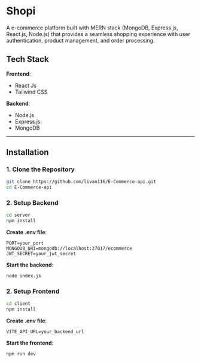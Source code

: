 

# Shopi
A e-commerce platform built with MERN stack (MongoDB, Express.js, React.js, Node.js) that provides a seamless shopping experience with user authentication, product management, and order processing. 


## Tech Stack

**Frontend**:

- React Js
- Tailwind CSS

**Backend**:

- Node.js
- Express.js
- MongoDB

---

## Installation

### 1. Clone the Repository

```bash
git clone https://github.com/livan116/E-Commerce-api.git
cd E-Commerce-api
```

### 2. Setup Backend

```bash
cd server
npm install
```

**Create .env file**:

```env
PORT=your_port
MONGODB_URI=mongodb://localhost:27017/ecommerce
JWT_SECRET=your_jwt_secret
```

**Start the backend**:

```bash
node index.js
```

### 2. Setup Frontend

```bash
cd client
npm install
```

**Create .env file**:

```env
VITE_API_URL=your_backend_url
```

**Start the frontend**:

```bash
npm run dev
```